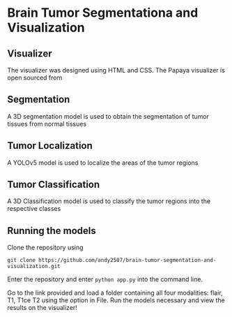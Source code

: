 # Brain Tumor Segmentationa and Visualization

## Visualizer
The visualizer was designed using HTML and CSS. The Papaya visualizer is open sourced from <insert link>

## Segmentation 
A 3D segmentation model is used to obtain the segmentation of tumor tissues from normal tissues

## Tumor Localization
A YOLOv5 model is used to localize the areas of the tumor regions

## Tumor Classification
A 3D Classification model is used to classify the tumor regions into the respective classes

## Running the models
Clone the repository using 

`git clone https://github.com/andy2507/brain-tumor-segmentation-and-visualization.git`

Enter the repository and enter `python app.py` into the command line. 

Go to the link provided and load a folder containing all four modalities: flair, T1, T1ce T2 using the option in File. Run the models necessary and view the results on the visualizer!
